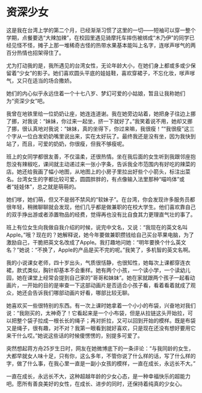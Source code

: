 # 资深少女

这是我在台湾上学的第二个月，已经渐渐习惯了这里的一切——短袖可以穿一整个学期，点餐要选“大辣加辣”，在校园里遇见骑摩托车摔伤被绑成“木乃伊”的同学已经见怪不怪，摊子上那一堆稀奇古怪的热带水果基本能叫上名字，连嗲声嗲气的两百分热情也招架得住了。 

尤为打动我的是，我所遇见的台湾女性，无论年龄大小，在她们身上都或多或少保留着“少女”的影子。她们喜欢圆头平底的娃娃鞋，喜欢穿裙子，不忘化妆，嗲声嗲气，又只在适当的场合撒娇。 

她们的内心似乎永远住着一个十七八岁、梦幻可爱的小姑娘，暂且让我称她们为“资深少女”吧。 

我曾在地铁里给一位奶奶让座，她连连道谢。我在她旁边站着，她把身子往边上挪了挪，对我说：“妹妹，你过来一起坐，挤一下就好了。”我笑着说不用，她却又挪了挪，很认真地对我说：“妹妹，真的坐得下，你过来嘛，我很瘦！”“我很瘦”这三个字从一位白发奶奶嘴里说出来，实在太好玩了。最终我还是没有坐，因为我快到站了，而且，可爱的奶奶，你很瘦，但我不够瘦呢。 

班上的女同学都很友善，不仅温柔，还很热情。坐在我后面的女生听到我跟邻座抱怨没有辣椒吃，课间就主动递过来一张小字条，告诉我全市范围内有好吃的辣菜的店。她还给我画了幅小地图，从地图上的小房子里拉出好些个小箭头，标注出菜名。台湾女生的字都比较可爱，圆圆胖胖的，有点像输入法里那种“喵呜体”或者“娃娃体”，总之就是萌萌的。 

她们嗲，她们萌，但又不是弱不禁风的“软妹子”。在台湾，你会发现许多服务员都很年轻，稍微聊聊就会发现，他们几乎都是做兼职的在校大学生。他们喜欢靠自己的双手挣出游或者添置物品的经费，觉得再也没有比自食其力更理直气壮的事了。 

班上有位女生向我做自我介绍的时候，说完中文名，又说：“我现在的英文名叫Apple。”哦？现在的？她解释说，她今年要做兼职攒钱给自己买台苹果电脑，为了激励自己，干脆把英文名改成了Apple。我打趣地问她：“明年要换个什么英文名？”她说：“不换了，Apple的产品是买不完的呢。”我笑了，多机智的英文名啊。 

我的小说课女老师，四十岁出头，气质很恬静，也很知性，她每次上课都穿连衣裙，款式类似，胸针却基本不会重样。她有两个小孩，一个读小学，一个读幼儿园，她在课堂上经常会提到自己家的“哥哥和妹妹”。她在家就跟两个孩子一起看动画片，一开始的目的是审查一下这部动画片是否适合小孩子看，看着看着就成了观众，她还会告诉我们哪部动画片好看，哪部比较无聊。 

她喜欢买一些很特别的东西。有一次上课时她拿着一个小小的布袋，兴奋地对我们说：“我刚买的，太神奇了！它看起来是一个小布袋，但是从拉链这头开始拉，可以把整个袋子拉成一根长长的绳子；再对折拉，又可以回到开始的模样。既是布袋又是绳子，很有趣，对不对？我第一眼看到就好喜欢，只是现在还没有想好要用它来干什么哎。”她说这些话的时候傻愣愣的，别提多可爱了。 

突然想起蒋方舟25岁生日时，网友在她微博底下的一条评论：“与我同龄的女生，大都早就女人味十足，只有你，这么多年，不管你说了什么样的话，写了什么样的字，做了什么事，在我心里一直是一副小女孩的模样，一直在成长，永远长不大。” 

一直在成长，永远长不大，这种超越年龄的少女心态，是一种幸福快乐的超能力吧。愿所有善良美好的女性，在成长、进步的同时，还保持着纯真的少女心。